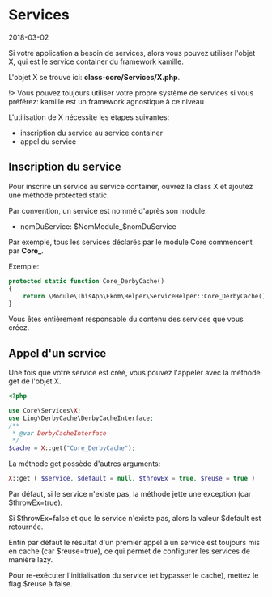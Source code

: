 Services
==========
2018-03-02



Si votre application a besoin de services, alors vous pouvez utiliser l'objet X, qui est le service 
container du framework kamille.



L'objet X se trouve ici: **class-core/Services/X.php**.

!> Vous pouvez toujours utiliser votre propre système de services si vous préférez: kamille est un framework agnostique à ce niveau




L'utilisation de X nécessite les étapes suivantes:



- inscription du service au service container
- appel du service 



Inscription du service 
-----------------------

Pour inscrire un service au service container, ouvrez la class X et ajoutez une méthode protected static.

Par convention, un service est nommé d'après son module.

- nomDuService: $NomModule_$nomDuService


Par exemple, tous les services déclarés par le module Core commencent par **Core_**.

Exemple:

```php 
protected static function Core_DerbyCache()
{
    return \Module\ThisApp\Ekom\Helper\ServiceHelper::Core_DerbyCache();
}
```


Vous êtes entièrement responsable du contenu des services que vous créez.



Appel d'un service
---------------------

Une fois que votre service est créé, vous pouvez l'appeler avec la méthode get de l'objet X.


```php
<?php 

use Core\Services\X;
use Ling\DerbyCache\DerbyCacheInterface;
/**
 * @var DerbyCacheInterface
 */
$cache = X::get("Core_DerbyCache");
```

La méthode get possède d'autres arguments:

```php
X::get ( $service, $default = null, $throwEx = true, $reuse = true )
```

Par défaut, si le service n'existe pas, la méthode jette une exception (car $throwEx=true).

Si $throwEx=false et que le service n'existe pas, alors la valeur $default est retournée.

Enfin par défaut le résultat d'un premier appel à un service est toujours mis en cache (car $reuse=true),
ce qui permet de configurer les services de manière lazy.

Pour re-exécuter l'initialisation du service (et bypasser le cache), mettez le flag $reuse à false.